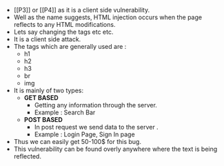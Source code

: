 - [[P3]] or [[P4]] as it is a client side vulnerability.
- Well as the name suggests, HTML injection occurs when the page reflects to any HTML modifications.
- Lets say changing the tags etc etc.
- It is a client side attack.
- The tags which are generally used are :
	- h1
	- h2
	- h3
	- br
	- img
- It is mainly of two types:
	- **GET BASED**
		- Getting any information through the server.
		- Example : Search Bar
	- **POST BASED**
		- In post request we send data to the server .
		- Example : Login Page, Sign In page
- Thus we can easily get 50-100$ for this bug.
- This vulnerability can be found overly anywhere where the text is being reflected.